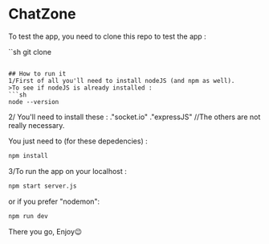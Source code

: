 # ChatZone 
To test the app, you need to clone this repo to test the app :

``sh
git clone 
```

## How to run it
1/First of all you'll need to install nodeJS (and npm as well).
>To see if nodeJS is already installed : 
```sh
node --version
```

2/ You'll need to install these :
."socket.io"
."expressJS"
//The others are not really necessary.

You just need to (for these depedencies) :
```sh
npm install
```

3/To run the app on your localhost : 

```sh
npm start server.js
```

or if you prefer "nodemon":

```sh
npm run dev
```

There you go, Enjoy😉
